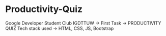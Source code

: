 # Productivity-Quiz
Google Developer Student Club IGDTTUW -> First Task -> PRODUCTIVITY QUIZ
Tech stack used -> HTML, CSS, JS, Bootstrap
